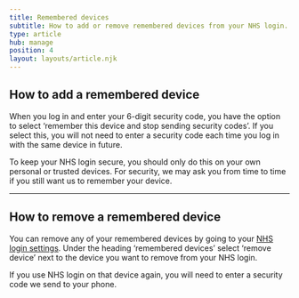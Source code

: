 ```yaml
---
title: Remembered devices
subtitle: How to add or remove remembered devices from your NHS login.
type: article
hub: manage
position: 4
layout: layouts/article.njk
---
```


## How to add a remembered device

When you log in and enter your 6-digit security code, you have the option to select ‘remember this device and stop sending security codes’. If you select this, you will not need to enter a security code each time you log in with the same device in future.

To keep your NHS login secure, you should only do this on your own personal or trusted devices. For security, we may ask you from time to time if you still want us to remember your device.

***

## How to remove a remembered device

You can remove any of your remembered devices by going to your [NHS login settings](https://settings.login.nhs.uk/ "NHS login settings"). Under the heading ‘remembered devices’ select ‘remove device’ next to the device you want to remove from your NHS login.

If you use NHS login on that device again, you will need to enter a security code we send to your phone.